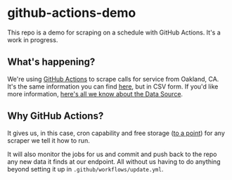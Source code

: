 # github-actions-demo
This repo is a demo for scraping on a schedule with GitHub Actions. It's a work in progress.

## What's happening?
We're using [GitHub Actions](https://github.com/features/actions) to scrape calls for service from Oakland, CA. It's the same information you can find [here](https://www.arcgis.com/home/webmap/viewer.html?url=http%3A%2F%2Fgismaps.oaklandca.gov%2Foaklandgis%2Frest%2Fservices%2Fcallforservice_2015_FC%2FFeatureServer%2F0&source=sd), but in CSV form. If you'd like more information, [here's all we know about the Data Source](https://airtable.com/shrUAtA8qYasEaepI/tblx8XaKnFTphWNQM/viw9mmOR0fw8HFOje/rec993D5V56tjO2UB).

## Why GitHub Actions?
It gives us, in this case, cron capability and free storage ([to a point](https://docs.github.com/en/billing/managing-billing-for-github-actions/about-billing-for-github-actions)) for any scraper we tell it how to run.

It will also monitor the jobs for us and commit and push back to the repo any new data it finds at our endpoint. All without us having to do anything beyond setting it up in `.github/workflows/update.yml`.


